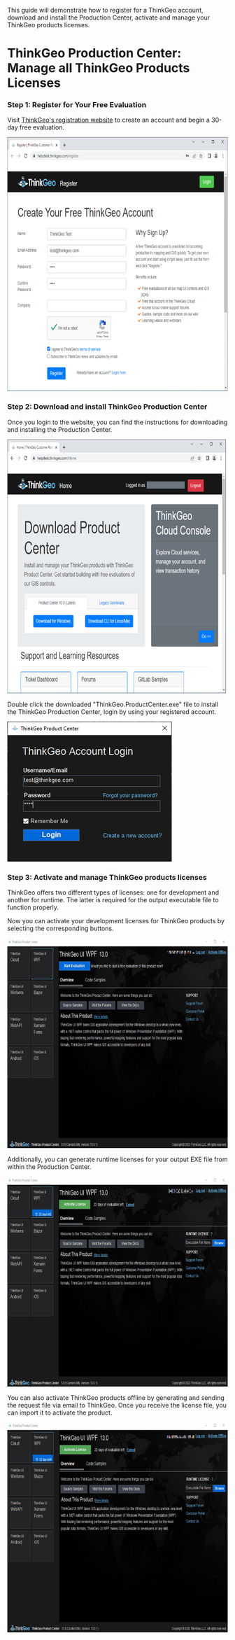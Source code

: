 This guide will demonstrate how to register for a ThinkGeo account, download and install the Production Center,  activate and manage your ThinkGeo products licenses.

# ThinkGeo Production Center: Manage all ThinkGeo Products Licenses

### Step 1: Register for Your Free Evaluation

Visit [ThinkGeo's registration website](https://helpdesk.thinkgeo.com/register) to create an account and begin a 30-day free evaluation. 

<img src="./assets/Create_ThinkGeo_Account.png"  width="720" height="580">

### Step 2: Download and install ThinkGeo Production Center

Once you login to the website, you can find the instructions for downloading and installing the Production Center. 

<img src="./assets/Download_Production_Center.png" width="720" height="580">

Double click the downloaded "ThinkGeo.ProductCenter.exe" file to install the ThinkGeo Production Center, login by using your registered account.

![Download Production Center](./assets/ThinkGeo_Account_Login_ScreenShot.png "Download Production Center")

### Step 3: Activate and manage ThinkGeo products licenses

ThinkGeo offers two different types of licenses: one for development and another for runtime. The latter is required for the output executable file to function properly.

Now you can activate your development licenses for ThinkGeo products by selecting the corresponding buttons. 

<img src="./assets/Activate_Development_License_ScreenShot.gif" width="820" height="480">

Additionally, you can generate runtime licenses for your output EXE file from within the Production Center. 

<img src="./assets/Generate_Runtime_License_ScreenShot.gif" width="820" height="480">

You can also activate ThinkGeo products offline by generating and sending the request file via email to ThinkGeo. Once you receive the license file, you can import it to activate the product.

<img src="./assets/Activate_Offline_License_ScreenShot.gif" width="820" height="480">


